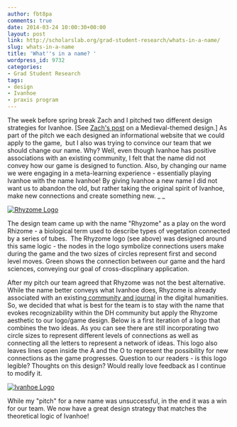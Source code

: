 ```yaml
---
author: fbt8pa
comments: true
date: 2014-03-24 10:00:30+00:00
layout: post
link: http://scholarslab.org/grad-student-research/whats-in-a-name/
slug: whats-in-a-name
title: 'What''s in a name? '
wordpress_id: 9732
categories:
- Grad Student Research
tags:
- design
- Ivanhoe
- praxis program
---
```


The week before spring break Zach and I pitched two different design strategies for Ivanhoe. [See [Zach's post](http://www.scholarslab.org/digital-humanities/an-ivanhoe-design-idea/) on a Medieval-themed design.] As part of the pitch we each designed an informational website that we could apply to the game,  but I also was trying to convince our team that we should change our name. Why? Well, even though Ivanhoe has positive associations with an existing community, I felt that the name did not convey how our game is designed to function. Also, by changing our name we were engaging in a meta-learning experience - essentially playing Ivanhoe with the name Ivanhoe! By giving Ivanhoe a new name I did not want us to abandon the old, but rather taking the original spirit of Ivanhoe, make new connections and create something new. _
_

[![Rhyzome Logo](http://www.scholarslab.org/wp-content/uploads/2014/03/Screen-shot-2014-03-18-at-1.49.39-PM.png)](http://www.scholarslab.org/wp-content/uploads/2014/03/Screen-shot-2014-03-18-at-1.49.39-PM.png)

The design team came up with the name "Rhyzome" as a play on the word Rhizome - a biological term used to describe types of vegetation connected by a series of tubes.  The Rhyzome logo (see above) was designed around this same logic - the nodes in the logo symbolize connections users make during the game and the two sizes of circles represent first and second level moves. Green shows the connection between our game and the hard sciences, conveying our goal of cross-discplinary application.

After my pitch our team agreed that Rhyzome was not the best alternative. While the name better conveys what Ivanhoe does, Rhyzome is already associated with an existing[ community and journal](http://rhizome.org/) in the digital humanities. So, we decided that what is best for the team is to stay with the name that evokes recognizability within the DH community but apply the Rhyzome aesthetic to our logo/game design. Below is a first iteration of a logo that combines the two ideas. As you can see there are still incorporating two circle sizes to represent different levels of connections as well as connecting all the letters to represent a network of ideas. This logo also leaves lines open inside the A and the O to represent the possibility for new connections as the game progresses. Question to our readers - is this logo legible? Thoughts on this design? Would really love feedback as I continue to modify it.

[![Ivanhoe Logo](http://www.scholarslab.org/wp-content/uploads/2014/03/Screen-shot-2014-03-18-at-2.01.02-PM-300x174.png)](http://www.scholarslab.org/wp-content/uploads/2014/03/Screen-shot-2014-03-18-at-2.01.02-PM.png)

While my "pitch" for a new name was unsuccessful, in the end it was a win for our team. We now have a great design strategy that matches the theoretical logic of Ivanhoe!

